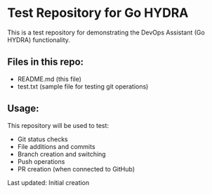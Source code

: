 # Test Repository for Go HYDRA

This is a test repository for demonstrating the DevOps Assistant (Go HYDRA) functionality.

## Files in this repo:

- README.md (this file)
- test.txt (sample file for testing git operations)

## Usage:

This repository will be used to test:

- Git status checks
- File additions and commits
- Branch creation and switching
- Push operations
- PR creation (when connected to GitHub)

Last updated: Initial creation
